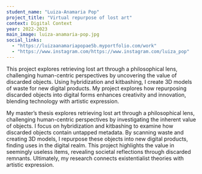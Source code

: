 ```yaml
---
student_name: "Luiza-Anamaria Pop"
project_title: "Virtual repurpose of lost art"
context: Digital Context
year: 2022-2023
main_image: luiza-anamaria-pop.jpg
social_links:
  - "https://luizaanamariapopae5b.myportfolio.com/work"
  - "https://www.instagram.com/https://www.instagram.com/luiza_pop"
---
```

This project explores retrieving lost art through a philosophical lens, challenging human-centric perspectives by uncovering the value of discarded objects. Using hybridization and kitbashing, I create 3D models of waste for new digital products. My project explores how repurposing discarded objects into digital forms enhances creativity and innovation, blending technology with artistic expression.


My master’s thesis explores retrieving lost art through a philosophical lens, challenging human-centric perspectives by investigating the inherent value of objects. I focus on hybridization and kitbashing to examine how discarded objects contain untapped metadata. By scanning waste and creating 3D models, I repurpose these objects into new digital products, finding uses in the digital realm. This project highlights the value in seemingly useless items, revealing societal reflections through discarded remnants. Ultimately, my research connects existentialist theories with artistic expression.